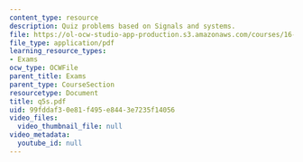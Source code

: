 ```yaml
---
content_type: resource
description: Quiz problems based on Signals and systems.
file: https://ol-ocw-studio-app-production.s3.amazonaws.com/courses/16-01-unified-engineering-i-ii-iii-iv-fall-2005-spring-2006/99fddaf30e81f495e8443e7235f14056_q5s.pdf
file_type: application/pdf
learning_resource_types:
- Exams
ocw_type: OCWFile
parent_title: Exams
parent_type: CourseSection
resourcetype: Document
title: q5s.pdf
uid: 99fddaf3-0e81-f495-e844-3e7235f14056
video_files:
  video_thumbnail_file: null
video_metadata:
  youtube_id: null
---
```


